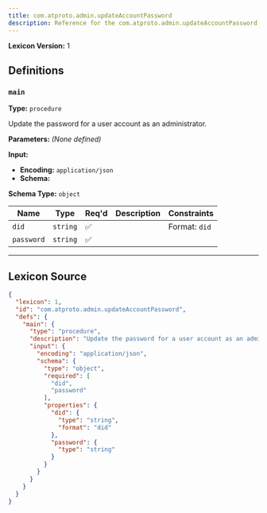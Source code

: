 ```yaml
---
title: com.atproto.admin.updateAccountPassword
description: Reference for the com.atproto.admin.updateAccountPassword lexicon
---
```

**Lexicon Version:** 1

## Definitions

<a name="main"></a>
### `main`

**Type:** `procedure`

Update the password for a user account as an administrator.

**Parameters:** _(None defined)_

**Input:**

- **Encoding:** `application/json`
- **Schema:**

**Schema Type:** `object`

| Name | Type | Req'd  | Description | Constraints |
|------|------|----------|-------------|-------------|
| `did` | `string` | ✅  |  | Format: `did` |
| `password` | `string` | ✅  |  |  |

---

## Lexicon Source
```json
{
  "lexicon": 1,
  "id": "com.atproto.admin.updateAccountPassword",
  "defs": {
    "main": {
      "type": "procedure",
      "description": "Update the password for a user account as an administrator.",
      "input": {
        "encoding": "application/json",
        "schema": {
          "type": "object",
          "required": [
            "did",
            "password"
          ],
          "properties": {
            "did": {
              "type": "string",
              "format": "did"
            },
            "password": {
              "type": "string"
            }
          }
        }
      }
    }
  }
}
```
